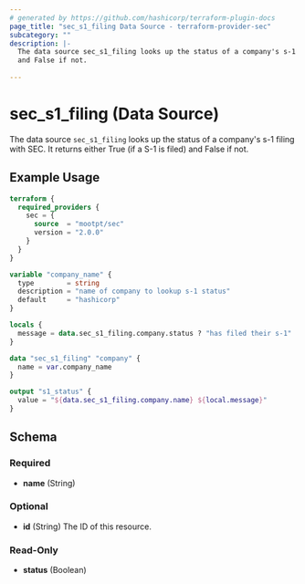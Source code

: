```yaml
---
# generated by https://github.com/hashicorp/terraform-plugin-docs
page_title: "sec_s1_filing Data Source - terraform-provider-sec"
subcategory: ""
description: |-
  The data source sec_s1_filing looks up the status of a company's s-1 filing with SEC. It returns either True (if a S-1 is filed)
  and False if not.
  
---
```


# sec_s1_filing (Data Source)
The data source `sec_s1_filing` looks up the status of a company's s-1 filing with SEC. It returns either True (if a S-1 is filed)
and False if not.

## Example Usage
```terraform
terraform {
  required_providers {
    sec = {
      source  = "mootpt/sec"
      version = "2.0.0"
    }
  }
}

variable "company_name" {
  type        = string
  description = "name of company to lookup s-1 status"
  default     = "hashicorp"
}

locals {
  message = data.sec_s1_filing.company.status ? "has filed their s-1" : "has not filed their s-1"
}

data "sec_s1_filing" "company" {
  name = var.company_name
}

output "s1_status" {
  value = "${data.sec_s1_filing.company.name} ${local.message}"
}
```


<!-- schema generated by tfplugindocs -->
## Schema

### Required

- **name** (String)

### Optional

- **id** (String) The ID of this resource.

### Read-Only

- **status** (Boolean)


